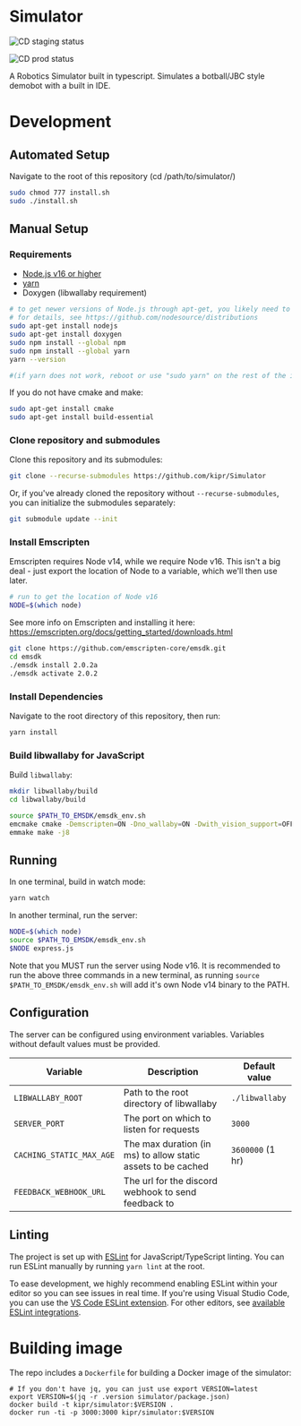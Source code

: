 # Simulator

![CD staging status](https://github.com/kipr/simulator/actions/workflows/cd-staging.yml/badge.svg)

![CD prod status](https://github.com/kipr/simulator/actions/workflows/cd-prod.yml/badge.svg)

A Robotics Simulator built in typescript.
Simulates a botball/JBC style demobot with a built in IDE.

# Development

## Automated Setup
Navigate to the root of this repository (cd /path/to/simulator/)
```bash
sudo chmod 777 install.sh
sudo ./install.sh
```

## Manual Setup

### Requirements
- [Node.js v16 or higher](https://nodejs.org/)
- [yarn](https://classic.yarnpkg.com/)
- Doxygen (libwallaby requirement)

```bash
# to get newer versions of Node.js through apt-get, you likely need to add the correct NodeSource repositories
# for details, see https://github.com/nodesource/distributions
sudo apt-get install nodejs
sudo apt-get install doxygen
sudo npm install --global npm
sudo npm install --global yarn
yarn --version

#(if yarn does not work, reboot or use "sudo yarn" on the rest of the instructions)
```

If you do not have cmake and make:
```bash
sudo apt-get install cmake
sudo apt-get install build-essential
```

### Clone repository and submodules

Clone this repository and its submodules:

```bash
git clone --recurse-submodules https://github.com/kipr/Simulator
```

Or, if you've already cloned the repository without `--recurse-submodules`, you can initialize the submodules separately:

```bash
git submodule update --init
```

### Install Emscripten

Emscripten requires Node v14, while we require Node v16. This isn't a big deal - just export the location of Node to a variable, which we'll then use later.
```bash
# run to get the location of Node v16
NODE=$(which node)
```

See more info on Emscripten and installing it here: https://emscripten.org/docs/getting_started/downloads.html

```bash
git clone https://github.com/emscripten-core/emsdk.git
cd emsdk
./emsdk install 2.0.2a
./emsdk activate 2.0.2
```

### Install Dependencies

Navigate to the root directory of this repository, then run:
```bash
yarn install
```

### Build libwallaby for JavaScript

Build `libwallaby`:
```bash
mkdir libwallaby/build
cd libwallaby/build

source $PATH_TO_EMSDK/emsdk_env.sh
emcmake cmake -Demscripten=ON -Dno_wallaby=ON -Dwith_vision_support=OFF -Dbuild_python=OFF -DBUILD_DOCUMENTATION=OFF ..
emmake make -j8
```

## Running

In one terminal, build in watch mode:
```bash
yarn watch
```

In another terminal, run the server:
```bash
NODE=$(which node)
source $PATH_TO_EMSDK/emsdk_env.sh
$NODE express.js
```
Note that you MUST run the server using Node v16. It is recommended to run the above three commands in a new terminal, as running `source $PATH_TO_EMSDK/emsdk_env.sh` will add it's own Node v14 binary to the PATH.

## Configuration

The server can be configured using environment variables. Variables without default values must be provided.

| Variable | Description | Default value |
| -------- | ----------- | ------------- |
| `LIBWALLABY_ROOT` | Path to the root directory of libwallaby | `./libwallaby` |
| `SERVER_PORT` | The port on which to listen for requests | `3000` |
| `CACHING_STATIC_MAX_AGE` | The max duration (in ms) to allow static assets to be cached | `3600000` (1 hr) |
| `FEEDBACK_WEBHOOK_URL` | The url for the discord webhook to send feedback to | | 

## Linting

The project is set up with [ESLint](https://eslint.org/) for JavaScript/TypeScript linting. You can run ESLint manually by running `yarn lint` at the root.

To ease development, we highly recommend enabling ESLint within your editor so you can see issues in real time. If you're using Visual Studio Code, you can use the [VS Code ESLint extension](https://marketplace.visualstudio.com/items?itemName=dbaeumer.vscode-eslint). For other editors, see [available ESLint integrations](https://eslint.org/docs/user-guide/integrations).

# Building image

The repo includes a `Dockerfile` for building a Docker image of the simulator:

```
# If you don't have jq, you can just use export VERSION=latest
export VERSION=$(jq -r .version simulator/package.json)
docker build -t kipr/simulator:$VERSION .
docker run -ti -p 3000:3000 kipr/simulator:$VERSION
```
